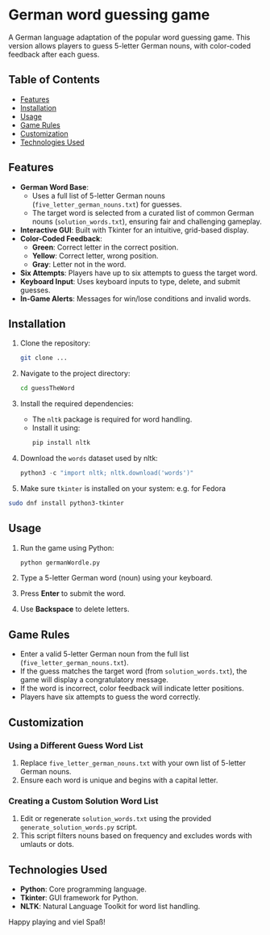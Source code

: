 # German word guessing game

A German language adaptation of the popular word guessing game. This version allows players to guess 5-letter German nouns, with color-coded feedback after each guess.

## Table of Contents
- [Features](#features)
- [Installation](#installation)
- [Usage](#usage)
- [Game Rules](#game-rules)
- [Customization](#customization)
- [Technologies Used](#technologies-used)

## Features
- **German Word Base**: 
  - Uses a full list of 5-letter German nouns (`five_letter_german_nouns.txt`) for guesses.
  - The target word is selected from a curated list of common German nouns (`solution_words.txt`), ensuring fair and challenging gameplay.
- **Interactive GUI**: Built with Tkinter for an intuitive, grid-based display.
- **Color-Coded Feedback**:
  - **Green**: Correct letter in the correct position.
  - **Yellow**: Correct letter, wrong position.
  - **Gray**: Letter not in the word.
- **Six Attempts**: Players have up to six attempts to guess the target word.
- **Keyboard Input**: Uses keyboard inputs to type, delete, and submit guesses.
- **In-Game Alerts**: Messages for win/lose conditions and invalid words.

## Installation
1. Clone the repository:
   ```bash
   git clone ...
   ```
2. Navigate to the project directory:
   ```bash
   cd guessTheWord
   ```
3. Install the required dependencies:
   - The `nltk` package is required for word handling.
   - Install it using:
     ```bash
     pip install nltk
     ```

4. Download the `words` dataset used by nltk:
   ```python
   python3 -c "import nltk; nltk.download('words')"
   ```

5. Make sure `tkinter` is installed on your system:
  e.g. for Fedora
  ``` bash
  sudo dnf install python3-tkinter
  ```
   
## Usage
1. Run the game using Python:
   ```bash
   python germanWordle.py
   ```

2. Type a 5-letter German word (noun) using your keyboard.
3. Press **Enter** to submit the word.
4. Use **Backspace** to delete letters.

## Game Rules
- Enter a valid 5-letter German noun from the full list (`five_letter_german_nouns.txt`).
- If the guess matches the target word (from `solution_words.txt`), the game will display a congratulatory message.
- If the word is incorrect, color feedback will indicate letter positions.
- Players have six attempts to guess the word correctly.

## Customization
### Using a Different Guess Word List
1. Replace `five_letter_german_nouns.txt` with your own list of 5-letter German nouns.
2. Ensure each word is unique and begins with a capital letter.

### Creating a Custom Solution Word List
1. Edit or regenerate `solution_words.txt` using the provided `generate_solution_words.py` script.
2. This script filters nouns based on frequency and excludes words with umlauts or dots.

## Technologies Used
- **Python**: Core programming language.
- **Tkinter**: GUI framework for Python.
- **NLTK**: Natural Language Toolkit for word list handling.


Happy playing and viel Spaß!
